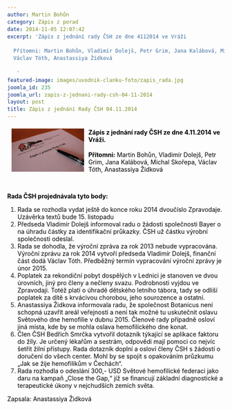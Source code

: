 ```yaml
---
author: Martin Bohůn
category: Zápis z porad
date: 2014-11-05 12:07:42
excerpt: 'Zápis z jednání rady ČSH ze dne 4112014 ve Vráži

  Přítomni: Martin Bohůn, Vladimír Dolejš, Petr Grim, Jana Kalábová, Michal Skořepa,
  Václav Tóth, Anastassiya Žídková

   '
featured-image: images/uvodnik-clanku-foto/zapis_rada.jpg
joomla_id: 235
joomla_url: zapis-z-jednani-rady-csh-04-11-2014
layout: post
title: Zápis z jednání Rady ČSH 04.11.2014
---
```


<h4><img src="images/uvodnik-clanku-foto/zapis_rada.jpg" border="0" width="168" height="100" style="float: left; margin-left: 10px; margin-right: 10px;" /><span style="color: #000000;">Zápis z jednání rady ČSH ze dne 4.11.2014 ve Vráži.</span></h4>
<p><span style="color: #000000;"><strong>Přítomni:</strong> Martin Bohůn, Vladimír Dolejš, Petr Grim, Jana Kalábová, Michal Skořepa, Václav Tóth, Anastassiya Žídková</span></p>
<p><span style="color: #000000;"> </span></p>

<p><span style="color: #000000;"><strong>Rada ČSH projednávala tyto body:</strong></span></p>
<ol>
<li><span style="color: #000000;">Rada se rozhodla vydat ještě do konce roku 2014 dvoučíslo Zpravodaje. Uzávěrka textů bude 15. listopadu</span></li>
<li><span style="color: #000000;">Předseda Vladimír Dolejš informoval radu o žádosti společnosti Bayer o na úhradu částky za identifikační průkazky. ČSH už částku výrobní společnosti odeslal.</span></li>
<li><span style="color: #000000;">Rada se dohodla, že výroční zpráva za rok 2013 nebude vypracována. Výroční zprávu za rok 2014 vytvoří předseda Vladimír Dolejš, finanční část dodá Václav Tóth. Předběžný termín vypracování výroční zprávy je únor 2015.</span></li>
<li><span style="color: #000000;">Poplatek za rekondiční pobyt dospělých v Lednici je stanoven ve dvou úrovních, jiný pro členy a nečleny svazu. Podrobnosti vyjdou ve Zpravodaji. Totéž platí o úhradě dětského letního tábora, tady se odliší poplatek za dítě s krvácivou chorobou, jeho sourozence a ostatní.</span></li>
<li><span style="color: #000000;">Anastassiya Židkova informovala radu, že společnost Botanicus není schopná uzavřít areál veřejnosti a není tak možné tu uskutečnit oslavu Světového dne hemofilie v dubnu 2015. Členové rady případně osloví jiná místa, kde by se mohla oslava hemofilického dne konat.</span></li>
<li><span style="color: #000000;">Člen ČSH Bedřich Smrčka vytvořil dotazník týkající se aplikace faktoru do žíly. Je určený lékařům a sestrám, odpovědi mají pomoci co nejvíc šetřit žilní přístupy. Rada dotazník doplní a osloví členy ČSH s žádostí o doručení do všech center. Mohl by se spojit s opakováním průzkumu „Jak se žije hemofilikům v Čechách“.</span></li>
<li><span style="color: #000000;">Rada rozhodla o odeslání 300,- USD Světové hemofilické federaci jako daru na kampaň „Close the Gap,“ jíž se financují základní diagnostické a terapeutické úkony v nejchudších zemích světa.</span></li>
</ol>
<p><span style="color: #000000;">Zapsala: Anastassiya Židková</span></p>